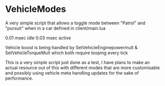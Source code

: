 # VehicleModes

A very simple script that allows a toggle mode between "Patrol" and "pursuit" when in a car defined in client/main.lua

0.01 msec idle
0.03 msec active

Vehicle boost is being handled by SetVehicleEnginepowermult & SetVehicleTorqueMult which both require looping every tick


This is a very simple script just done as a test, I have plans to make an actual resource out of this with different modes that are more customisable and possibly using 
vehicle meta handling updates for the sake of performance.